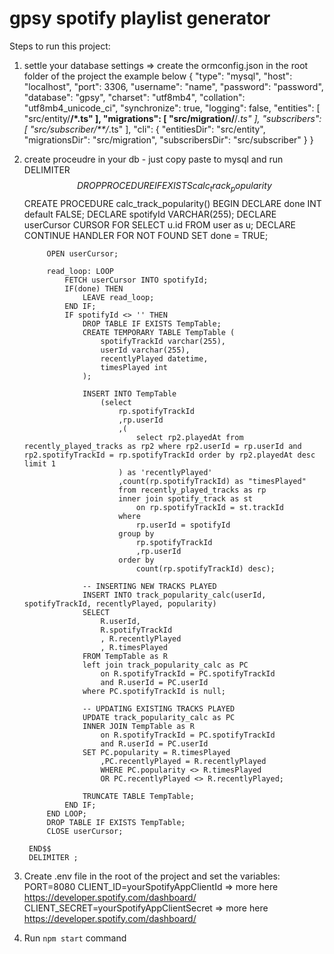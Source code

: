 # gpsy spotify playlist generator

Steps to run this project:
1. settle your database settings => create the ormconfig.json in the root folder of the project the example below
        {
        "type": "mysql",
        "host": "localhost",
        "port": 3306,
        "username": "name",
        "password": "password",
        "database": "gpsy",
        "charset": "utf8mb4",
        "collation": "utf8mb4_unicode_ci",
        "synchronize": true,
        "logging": false,
        "entities": [
            "src/entity/**/*.ts"
        ],
        "migrations": [
            "src/migration/**/*.ts"
        ],
        "subscribers": [
            "src/subscriber/**/*.ts"
        ],
        "cli": {
            "entitiesDir": "src/entity",
            "migrationsDir": "src/migration",
            "subscribersDir": "src/subscriber"
        }
        }

2. create proceudre in your db - just copy paste to mysql and run
        DELIMITER $$
        DROP PROCEDURE IF EXISTS calc_track_popularity$$
        CREATE PROCEDURE calc_track_popularity()
        BEGIN 
            DECLARE done INT default FALSE;
            DECLARE spotifyId VARCHAR(255);
            DECLARE userCursor CURSOR FOR SELECT u.id FROM user as u;
            DECLARE CONTINUE HANDLER FOR NOT FOUND SET done = TRUE;
            
            OPEN userCursor;
            
            read_loop: LOOP
                FETCH userCursor INTO spotifyId;
                IF(done) THEN
                    LEAVE read_loop;
                END IF;
                IF spotifyId <> '' THEN
                    DROP TABLE IF EXISTS TempTable;
                    CREATE TEMPORARY TABLE TempTable (
                        spotifyTrackId varchar(255), 
                        userId varchar(255), 
                        recentlyPlayed datetime,
                        timesPlayed int
                    );

                    INSERT INTO TempTable 
                        (select 
                            rp.spotifyTrackId
                            ,rp.userId
                            ,(
                                select rp2.playedAt from recently_played_tracks as rp2 where rp2.userId = rp.userId and rp2.spotifyTrackId = rp.spotifyTrackId order by rp2.playedAt desc limit 1
                            ) as 'recentlyPlayed'
                            ,count(rp.spotifyTrackId) as "timesPlayed" 
                            from recently_played_tracks as rp
                            inner join spotify_track as st
                                on rp.spotifyTrackId = st.trackId
                            where
                                rp.userId = spotifyId
                            group by
                                rp.spotifyTrackId
                                ,rp.userId
                            order by 
                                count(rp.spotifyTrackId) desc);
                                
                    -- INSERTING NEW TRACKS PLAYED
                    INSERT INTO track_popularity_calc(userId, spotifyTrackId, recentlyPlayed, popularity)
                    SELECT
                        R.userId,
                        R.spotifyTrackId
                        , R.recentlyPlayed
                        , R.timesPlayed
                    FROM TempTable as R
                    left join track_popularity_calc as PC
                        on R.spotifyTrackId = PC.spotifyTrackId
                        and R.userId = PC.userId
                    where PC.spotifyTrackId is null;

                    -- UPDATING EXISTING TRACKS PLAYED
                    UPDATE track_popularity_calc as PC 
                    INNER JOIN TempTable as R
                        on R.spotifyTrackId = PC.spotifyTrackId
                        and R.userId = PC.userId
                    SET PC.popularity = R.timesPlayed
                        ,PC.recentlyPlayed = R.recentlyPlayed
                        WHERE PC.popularity <> R.timesPlayed
                        OR PC.recentlyPlayed <> R.recentlyPlayed;

                    TRUNCATE TABLE TempTable;
                END IF;
            END LOOP;
            DROP TABLE IF EXISTS TempTable;
            CLOSE userCursor;
            
        END$$
        DELIMITER ;

3. Create .env file in the root of the project and set the variables:
    PORT=8080
    CLIENT_ID=yourSpotifyAppClientId => more here https://developer.spotify.com/dashboard/
    CLIENT_SECRET=yourSpotifyAppClientSecret => more here https://developer.spotify.com/dashboard/

4. Run `npm start` command
